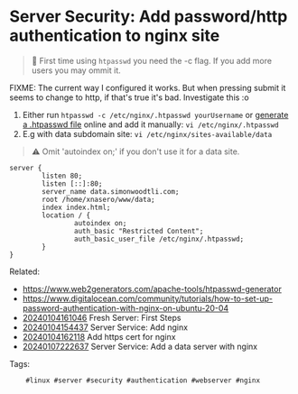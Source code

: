 # Server Security: Add password/http authentication to nginx site

> 🧐 First time using `htpasswd` you need the -c flag. If you add more users you may ommit it.

FIXME: The current way I configured it works. But when pressing submit it seems to change to http, if that's true it's bad. Investigate this :o

1. Either run `htpasswd -c /etc/nginx/.htpasswd yourUsername` or [generate a .htpasswd file][generate] online and add it manually: `vi /etc/nginx/.htpasswd`
1. E.g with data subdomain site: `vi /etc/nginx/sites-available/data`

>  ⚠️ Omit 'autoindex on;' if you don't use it for a data site.

```
server {
        listen 80;
        listen [::]:80;
        server_name data.simonwoodtli.com;
        root /home/xnasero/www/data;
        index index.html;
        location / {
                autoindex on;
                auth_basic "Restricted Content";
                auth_basic_user_file /etc/nginx/.htpasswd;
        }
}
```

[generate]: <https://www.web2generators.com/apache-tools/htpasswd-generator>

Related:

* <https://www.web2generators.com/apache-tools/htpasswd-generator>
* <https://www.digitalocean.com/community/tutorials/how-to-set-up-password-authentication-with-nginx-on-ubuntu-20-04>
* [20240104161046](/20240104161046/) Fresh Server: First Steps
* [20240104154437](/20240104154437/) Server Service: Add nginx
* [20240104162118](/20240104162118/) Add https cert for nginx
* [20240107222637](/20240107222637/) Server Service: Add a data server with nginx

Tags:

        #linux #server #security #authentication #webserver #nginx
